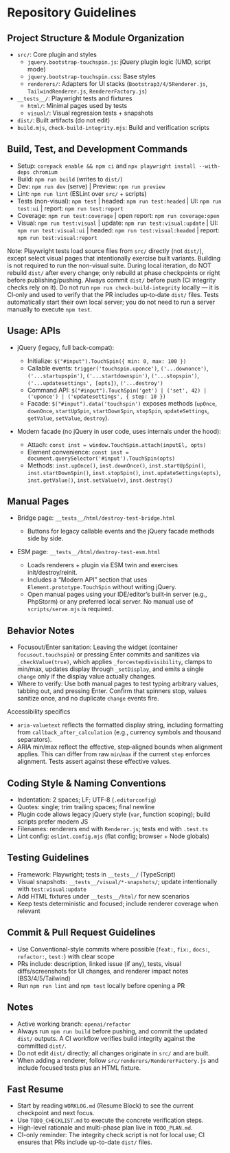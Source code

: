 # Repository Guidelines

## Project Structure & Module Organization

- `src/`: Core plugin and styles
  - `jquery.bootstrap-touchspin.js`: jQuery plugin logic (UMD, script mode)
  - `jquery.bootstrap-touchspin.css`: Base styles
  - `renderers/`: Adapters for UI stacks (`Bootstrap3/4/5Renderer.js`, `TailwindRenderer.js`, `RendererFactory.js`)
- `__tests__/`: Playwright tests and fixtures
  - `html/`: Minimal pages used by tests
  - `visual/`: Visual regression tests + snapshots
- `dist/`: Built artifacts (do not edit)
- `build.mjs`, `check-build-integrity.mjs`: Build and verification scripts

## Build, Test, and Development Commands

- Setup: `corepack enable && npm ci` and `npx playwright install --with-deps chromium`
- Build: `npm run build` (writes to `dist/`)
- Dev: `npm run dev` (serve) | Preview: `npm run preview`
- Lint: `npm run lint` (ESLint over `src/` + scripts)
- Tests (non-visual): `npm test` | headed: `npm run test:headed` | UI: `npm run test:ui` | report: `npm run test:report`
- Coverage: `npm run test:coverage` | open report: `npm run coverage:open`
- Visual: `npm run test:visual` | update: `npm run test:visual:update` | UI: `npm run test:visual:ui` | headed: `npm run test:visual:headed` | report: `npm run test:visual:report`

Note: Playwright tests load source files from `src/` directly (not `dist/`), except select visual pages that intentionally exercise built variants. Building is not required to run the non-visual suite. During local iteration, do NOT rebuild `dist/` after every change; only rebuild at phase checkpoints or right before publishing/pushing. Always commit `dist/` before push (CI integrity checks rely on it). Do not run `npm run check-build-integrity` locally — it is CI‑only and used to verify that the PR includes up‑to‑date `dist/` files.
Tests automatically start their own local server; you do not need to run a server manually to execute `npm test`.

## Usage: APIs

- jQuery (legacy, full back-compat):
  - Initialize: `$("#input").TouchSpin({ min: 0, max: 100 })`
  - Callable events: `trigger('touchspin.uponce')`, `('...downonce')`, `('...startupspin')`, `('...startdownspin')`, `('...stopspin')`, `('...updatesettings', [opts])`, `('...destroy')`
  - Command API: `$("#input").TouchSpin('get') | ('set', 42) | ('uponce') | ('updatesettings', { step: 10 })`
  - Facade: `$("#input").data('touchspin')` exposes methods (`upOnce`, `downOnce`, `startUpSpin`, `startDownSpin`, `stopSpin`, `updateSettings`, `getValue`, `setValue`, `destroy`).

- Modern facade (no jQuery in user code, uses internals under the hood):
  - Attach: `const inst = window.TouchSpin.attach(inputEl, opts)`
  - Element convenience: `const inst = document.querySelector('#input').TouchSpin(opts)`
  - Methods: `inst.upOnce()`, `inst.downOnce()`, `inst.startUpSpin()`, `inst.startDownSpin()`, `inst.stopSpin()`, `inst.updateSettings(opts)`, `inst.getValue()`, `inst.setValue(v)`, `inst.destroy()`

## Manual Pages

- Bridge page: `__tests__/html/destroy-test-bridge.html`
  - Buttons for legacy callable events and the jQuery facade methods side by side.

- ESM page: `__tests__/html/destroy-test-esm.html`
  - Loads renderers + plugin via ESM twin and exercises init/destroy/reinit.
  - Includes a “Modern API” section that uses `Element.prototype.TouchSpin` without writing jQuery.
  - Open manual pages using your IDE/editor’s built‑in server (e.g., PhpStorm) or any preferred local server. No manual use of `scripts/serve.mjs` is required.

## Behavior Notes

- Focusout/Enter sanitation: Leaving the widget (container `focusout.touchspin`) or pressing Enter commits and sanitizes via `_checkValue(true)`, which applies `_forcestepdivisibility`, clamps to min/max, updates display through `_setDisplay`, and emits a single `change` only if the display value actually changes.
- Where to verify: Use both manual pages to test typing arbitrary values, tabbing out, and pressing Enter. Confirm that spinners stop, values sanitize once, and no duplicate `change` events fire.

Accessibility specifics
- `aria-valuetext` reflects the formatted display string, including formatting from `callback_after_calculation` (e.g., currency symbols and thousand separators).
- ARIA min/max reflect the effective, step‑aligned bounds when alignment applies. This can differ from raw `min`/`max` if the current `step` enforces alignment. Tests assert against these effective values.

## Coding Style & Naming Conventions

- Indentation: 2 spaces; LF; UTF‑8 (`.editorconfig`)
- Quotes: single; trim trailing spaces; final newline
- Plugin code allows legacy jQuery style (`var`, function scoping); build scripts prefer modern JS
- Filenames: renderers end with `Renderer.js`; tests end with `.test.ts`
- Lint config: `eslint.config.mjs` (flat config; browser + Node globals)

## Testing Guidelines

- Framework: Playwright; tests in `__tests__/` (TypeScript)
- Visual snapshots: `__tests__/visual/*-snapshots/`; update intentionally with `test:visual:update`
- Add HTML fixtures under `__tests__/html/` for new scenarios
- Keep tests deterministic and focused; include renderer coverage when relevant

## Commit & Pull Request Guidelines

- Use Conventional-style commits where possible (`feat:`, `fix:`, `docs:`, `refactor:`, `test:`) with clear scope
- PRs include: description, linked issue (if any), tests, visual diffs/screenshots for UI changes, and renderer impact notes (BS3/4/5/Tailwind)
- Run `npm run lint` and `npm test` locally before opening a PR

## Notes

- Active working branch: `openai/refactor`
- Always run `npm run build` before pushing, and commit the updated `dist/` outputs. A CI workflow verifies build integrity against the committed `dist/`.
- Do not edit `dist/` directly; all changes originate in `src/` and are built.
- When adding a renderer, follow `src/renderers/RendererFactory.js` and include focused tests plus an HTML fixture.

## Fast Resume

- Start by reading `WORKLOG.md` (Resume Block) to see the current checkpoint and next focus.
- Use `TODO_CHECKLIST.md` to execute the concrete verification steps.
- High-level rationale and multi-phase plan live in `TODO_PLAN.md`.
- CI-only reminder: The integrity check script is not for local use; CI ensures that PRs include up-to-date `dist/` files.
